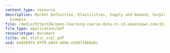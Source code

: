 ```yaml
---
content_type: resource
description: Market Definition, Elasticities, Supply and Demand, Surplus, Numeric
  Example.
file: /media/https%3A/open-learning-course-data-rc.s3.amazonaws.com/15-010-economic-analysis-for-business-decisions-fall-2004/b49204f49ff0e6d3409ae39d71466a6c_mkt_elstic_srpl.pdf
file_type: application/pdf
resourcetype: Document
title: mkt_elstic_srpl.pdf
uid: b49204f4-9ff0-e6d3-409a-e39d71466a6c
---
```

